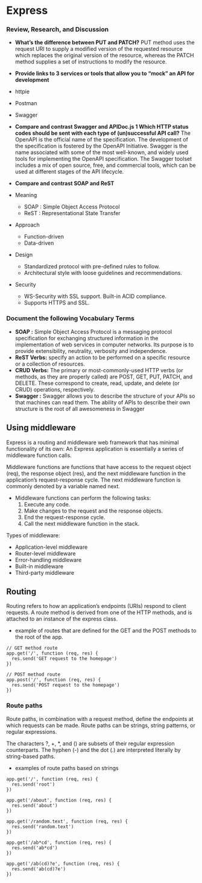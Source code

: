 # Express

### Review, Research, and Discussion
- **What’s the difference between PUT and PATCH?**
PUT method uses the request URI to supply a modified version of the requested resource which replaces the original version of the resource, whereas the PATCH method supplies a set of instructions to modify the resource.

- **Provide links to 3 services or tools that allow you to “mock” an API for development**
- httpie
- Postman
- Swagger

- **Compare and contrast Swagger and APIDoc.js 1 Which HTTP status codes should be sent with each type of (un)successful API call?**
The OpenAPI is the official name of the specification. The development of the specification is fostered by the OpenAPI Initiative.
Swagger is the name associated with some of the most well-known, and widely used tools for implementing the OpenAPI specification. The Swagger toolset includes a mix of open source, free, and commercial tools, which can be used at different stages of the API lifecycle.

- **Compare and contrast SOAP and ReST**
- Meaning
  - SOAP : Simple Object Access Protocol
  - ReST : Representational State Transfer
- Approach
  - Function-driven
  - Data-driven
- Design
  - Standardized protocol with pre-defined rules to follow.
  - Architectural style with loose guidelines and recommendations.
- Security
  - WS-Security with SSL support. Built-in ACID compliance.
  - Supports HTTPS and SSL.

### Document the following Vocabulary Terms  
- **SOAP :** Simple Object Access Protocol is a messaging protocol specification for exchanging structured information in the implementation of web services in computer networks. Its purpose is to provide extensibility, neutrality, verbosity and independence.
- **ReST Verbs:** specify an action to be performed on a specific resource or a collection of resources.
- **CRUD Verbs:** The primary or most-commonly-used HTTP verbs (or methods, as they are properly called) are POST, GET, PUT, PATCH, and DELETE. These correspond to create, read, update, and delete (or CRUD) operations, respectively. 
- **Swagger :** Swagger allows you to describe the structure of your APIs so that machines can read them. The ability of APIs to describe their own structure is the root of all awesomeness in Swagger

## Using middleware
Express is a routing and middleware web framework that has minimal functionality of its own: An Express application is essentially a series of middleware function calls.

Middleware functions are functions that have access to the request object (req), the response object (res), and the next middleware function in the application’s request-response cycle. The next middleware function is commonly denoted by a variable named next.

- Middleware functions can perform the following tasks:
  1. Execute any code.
  1. Make changes to the request and the response objects.
  1. End the request-response cycle.
  1. Call the next middleware function in the stack.

Types of middleware:
  - Application-level middleware
  - Router-level middleware
  - Error-handling middleware
  - Built-in middleware
  - Third-party middleware

## Routing
Routing refers to how an application’s endpoints (URIs) respond to client requests.
A route method is derived from one of the HTTP methods, and is attached to an instance of the express class.

- example of routes that are defined for the GET and the POST methods to the root of the app.
```
// GET method route
app.get('/', function (req, res) {
  res.send('GET request to the homepage')
})

// POST method route
app.post('/', function (req, res) {
  res.send('POST request to the homepage')
})
```

### Route paths
Route paths, in combination with a request method, define the endpoints at which requests can be made. Route paths can be strings, string patterns, or regular expressions.

The characters ?, +, *, and () are subsets of their regular expression counterparts. The hyphen (-) and the dot (.) are interpreted literally by string-based paths.

- examples of route paths based on strings

```
app.get('/', function (req, res) {
  res.send('root')
})
```

```
app.get('/about', function (req, res) {
  res.send('about')
})
```

```
app.get('/random.text', function (req, res) {
  res.send('random.text')
})
```

```
app.get('/ab*cd', function (req, res) {
  res.send('ab*cd')
})
```

```
app.get('/ab(cd)?e', function (req, res) {
  res.send('ab(cd)?e')
})
```
